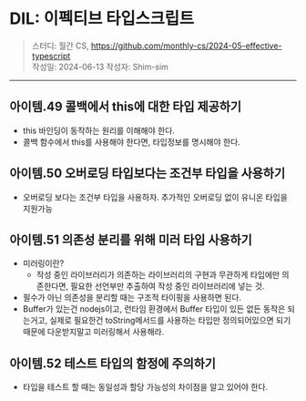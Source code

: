 # DIL: 이펙티브 타입스크립트

> 스터디: 월간 CS, https://github.com/monthly-cs/2024-05-effective-typescript  
> 작성일: 2024-06-13
> 작성자: Shim-sim

---

## 아이템.49 콜백에서 this에 대한 타입 제공하기

- this 바인딩이 동작하는 원리를 이해해야 한다.
- 콜백 함수에서 this를 사용해야 한다면, 타입정보를 명시해야 한다.

## 아이템.50 오버로딩 타입보다는 조건부 타입을 사용하기

- 오버로딩 보다는 조건부 타입을 사용하자. 추가적인 오버로딩 없이 유니온 타입을 지원가능

## 아이템.51 의존성 분리를 위해 미러 타입 사용하기

- 미러링이란?
  - 작성 중인 라이브러리가 의존하는 라이브러리의 구현과 무관하게 타입에만 의존한다면,
    필요한 선언부만 추출하여 작성 중인 라이브러리에 넣는 것.
- 필수가 아닌 의존성을 분리할 때는 구조적 타이핑을 사용하면 된다.
- Buffer가 있는건 nodejs이고, 런타임 환경에서 Buffer 타입이 있든 없든 동작은 되는거고, 실제로 필요한건 toString메서드를 사용하는 타입만 정의되어있으면 되기 때문에 다운받지말고 미러링해서 사용해라.

## 아이템.52 테스트 타입의 함정에 주의하기

- 타입을 테스트 할 때는 동일성과 할당 가능성의 차이점을 알고 있어야 한다.
